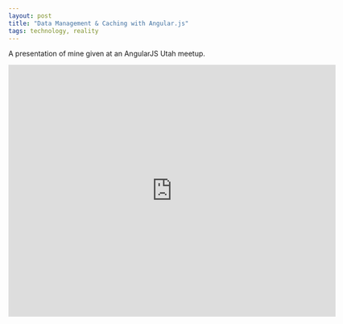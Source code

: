 ```yaml
---
layout: post
title: "Data Management & Caching with Angular.js"
tags: technology, reality
---
```

A presentation of mine given at an AngularJS Utah meetup.

<div>
<iframe src="http://slides.com/jdobry/data-management-caching-with-angular-js/embed" width="650" height="500" scrolling="no" frameborder="0" webkitallowfullscreen="webkitallowfullscreen" mozallowfullscreen="mozallowfullscreen" allowfullscreen="allowfullscreen">
</iframe>
</div>
